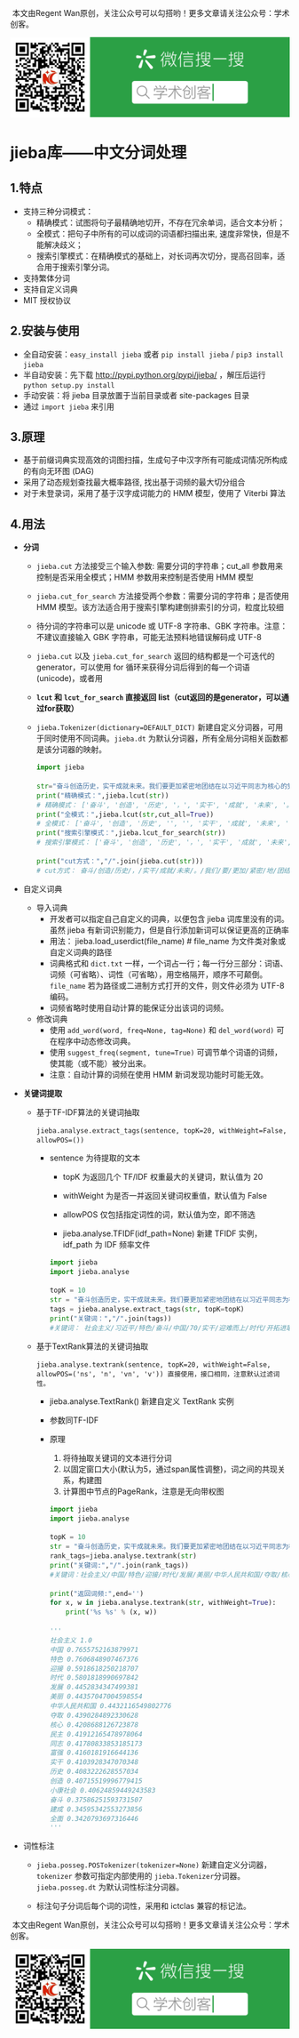​		本文由Regent Wan原创，关注公众号可以勾搭哟！更多文章请关注公众号：学术创客。

![学术创客](https://github.com/RegentWan/python/blob/master/%E5%AD%A6%E6%9C%AF%E5%88%9B%E5%AE%A2.png)


# jieba库——中文分词处理

## 1.特点

- 支持三种分词模式：
  - 精确模式：试图将句子最精确地切开，不存在冗余单词，适合文本分析；
  - 全模式：把句子中所有的可以成词的词语都扫描出来, 速度非常快，但是不能解决歧义；
  - 搜索引擎模式：在精确模式的基础上，对长词再次切分，提高召回率，适合用于搜索引擎分词。
- 支持繁体分词
- 支持自定义词典
- MIT 授权协议

## 2.安装与使用

- 全自动安装：`easy_install jieba` 或者 `pip install jieba` / `pip3 install jieba`
- 半自动安装：先下载 http://pypi.python.org/pypi/jieba/ ，解压后运行 `python setup.py install`
- 手动安装：将 jieba 目录放置于当前目录或者 site-packages 目录
- 通过 `import jieba` 来引用

## 3.原理

- 基于前缀词典实现高效的词图扫描，生成句子中汉字所有可能成词情况所构成的有向无环图 (DAG)
- 采用了动态规划查找最大概率路径, 找出基于词频的最大切分组合
- 对于未登录词，采用了基于汉字成词能力的 HMM 模型，使用了 Viterbi 算法

## 4.用法

+ **分词**

  + `jieba.cut` 方法接受三个输入参数: 需要分词的字符串；cut_all 参数用来控制是否采用全模式；HMM 参数用来控制是否使用 HMM 模型

  + `jieba.cut_for_search` 方法接受两个参数：需要分词的字符串；是否使用 HMM 模型。该方法适合用于搜索引擎构建倒排索引的分词，粒度比较细

  + 待分词的字符串可以是 unicode 或 UTF-8 字符串、GBK 字符串。注意：不建议直接输入 GBK 字符串，可能无法预料地错误解码成 UTF-8

  + `jieba.cut` 以及 `jieba.cut_for_search` 返回的结构都是一个可迭代的 generator，可以使用 for 循环来获得分词后得到的每一个词语(unicode)，或者用

  + **`lcut` 和 `lcut_for_search` 直接返回 list（cut返回的是generator，可以通过for获取）**

  + `jieba.Tokenizer(dictionary=DEFAULT_DICT)` 新建自定义分词器，可用于同时使用不同词典。`jieba.dt` 为默认分词器，所有全局分词相关函数都是该分词器的映射。

    ~~~python
    import jieba
    
    str="奋斗创造历史，实干成就未来。我们要更加紧密地团结在以习近平同志为核心的党中央周围，高举中国特色社会主义伟大旗帜，以习近平新时代中国特色社会主义思想为指导，迎难而上，开拓进取，以经济社会发展的优异成绩迎接中华人民共和国成立70周年，为决胜全面建成小康社会、夺取新时代中国特色社会主义伟大胜利，为把我国建设成为富强民主文明和谐美丽的社会主义现代化强国、实现中华民族伟大复兴的中国梦不懈奋斗！"
    print("精确模式：",jieba.lcut(str))
    # 精确模式： ['奋斗', '创造', '历史', '，', '实干', '成就', '未来', '。', '我们', '要', '更加', '紧密', '地', '团结', '在', '以', '习近平', '同志', '为', '核心', '的', '党中央', '周围', '，', '高举', '中国', '特色', '社会主义', '伟大旗帜', '，', '以', '习近平', '新', '时代', '中国', '特色', '社会主义', '思想', '为', '指导', '，', '迎难而上', '，', '开拓进取', '，', '以', '经济社会', '发展', '的', '优异成绩', '迎接', '中华人民共和国', '成立', '70', '周年', '，', '为', '决胜', '全面', '建成', '小康社会', '、', '夺取', '新', '时代', '中国', '特色', '社会主义', '伟大胜利', '，', '为', '把', '我国', '建设', '成为', '富强', '民主', '文明', '和谐', '美丽', '的', '社会主义', '现代化', '强国', '、', '实现', '中华民族', '伟大', '复兴', '的', '中国', '梦', '不懈', '奋斗', '！']
    print("全模式：",jieba.lcut(str,cut_all=True))
    # 全模式： ['奋斗', '创造', '历史', '', '', '实干', '成就', '未来', '', '', '我们', '要', '更加', '加紧', '紧密', '地', '团结', '结在', '以', '习近平', '同志', '为', '核心', '的', '党中央', '中央', '周围', '', '', '高举', '中国', '国特', '特色', '社会', '社会主义', '会主', '主义', '伟大', '伟大旗帜', '大旗', '旗帜', '', '', '以', '习近平', '新', '时代', '中国', '国特', '特色', '社会', '社会主义', '会主', '主义', '思想', '想为', '指导', '', '', '迎难而上', '', '', '开拓', '开拓进取', '进取', '', '', '以', '经济', '经济社会', '社会', '发展', '的', '优异', '优异成绩', '成绩', '迎接', '中华', '中华人民', '中华人民共和国', '华人', '人民', '人民共和国', '共和', '共和国', '成立', '70', '周年', '', '', '为', '决胜', '全面', '建成', '小康', '小康社会', '社会', '', '', '夺取', '新', '时代', '中国', '国特', '特色', '社会', '社会主义', '会主', '主义', '伟大', '伟大胜利', '大胜', '胜利', '', '', '为', '把', '我国', '国建', '建设', '设成', '成为', '富强', '民主', '主文', '文明', '和谐', '谐美', '美丽', '的', '社会', '社会主义', '会主', '主义', '现代', '现代化', '强国', '', '', '实现', '中华', '中华民族', '民族', '伟大', '复兴', '的', '中国', '梦', '不懈', '奋斗', '', '']
    print("搜索引擎模式：",jieba.lcut_for_search(str))
    # 搜索引擎模式： ['奋斗', '创造', '历史', '，', '实干', '成就', '未来', '。', '我们', '要', '更加', '紧密', '地', '团结', '在', '以', '习近平', '同志', '为', '核心', '的', '中央', '党中央', '周围', '，', '高举', '中国', '特色', '社会', '会主', '主义', '社会主义', '伟大', '大旗', '旗帜', '伟大旗帜', '，', '以', '习近平', '新', '时代', '中国', '特色', '社会', '会主', '主义', '社会主义', '思想', '为', '指导', '，', '迎难而上', '，', '开拓', '进取', '开拓进取', '，', '以', '经济', '社会', '经济社会', '发展', '的', '优异', '成绩', '优异成绩', '迎接', '中华', '华人', '人民', '共和', '共和国', '中华人民共和国', '成立', '70', '周年', '，', '为', '决胜', '全面', '建成', '小康', '社会', '小康社会', '、', '夺取', '新', '时代', '中国', '特色', '社会', '会主', '主义', '社会主义', '伟大', '大胜', '胜利', '伟大胜利', '，', '为', '把', '我国', '建设', '成为', '富强', '民主', '文明', '和谐', '美丽', '的', '社会', '会主', '主义', '社会主义', '现代', '现代化', '强国', '、', '实现', '中华', '民族', '中华民族', '伟大', '复兴', '的', '中国', '梦', '不懈', '奋斗', '！']
    
    print("cut方式：","/".join(jieba.cut(str)))
    # cut方式： 奋斗/创造/历史/，/实干/成就/未来/。/我们/要/更加/紧密/地/团结/在/以/习近平/同志/为/核心/的/党中央/周围/，/高举/中国/特色/社会主义/伟大旗帜/，/以/习近平/新/时代/中国/特色/社会主义/思想/为/指导/，/迎难而上/，/开拓进取/，/以/经济社会/发展/的/优异成绩/迎接/中华人民共和国/成立/70/周年/，/为/决胜/全面/建成/小康社会/、/夺取/新/时代/中国/特色/社会主义/伟大胜利/，/为/把/我国/建设/成为/富强/民主/文明/和谐/美丽/的/社会主义/现代化/强国/、/实现/中华民族/伟大/复兴/的/中国/梦/不懈/奋斗/！
    ~~~

    

+ 自定义词典

  + 导入词典
    + 开发者可以指定自己自定义的词典，以便包含 jieba 词库里没有的词。虽然 jieba 有新词识别能力，但是自行添加新词可以保证更高的正确率
    + 用法： jieba.load_userdict(file_name) # file_name 为文件类对象或自定义词典的路径
    + 词典格式和 `dict.txt` 一样，一个词占一行；每一行分三部分：词语、词频（可省略）、词性（可省略），用空格隔开，顺序不可颠倒。`file_name` 若为路径或二进制方式打开的文件，则文件必须为 UTF-8 编码。
    + 词频省略时使用自动计算的能保证分出该词的词频。
  + 修改词典
    + 使用 `add_word(word, freq=None, tag=None)` 和 `del_word(word)` 可在程序中动态修改词典。
    + 使用 `suggest_freq(segment, tune=True)` 可调节单个词语的词频，使其能（或不能）被分出来。
    + 注意：自动计算的词频在使用 HMM 新词发现功能时可能无效。

+ **关键词提取**

  + 基于TF-IDF算法的关键词抽取

    `jieba.analyse.extract_tags(sentence, topK=20, withWeight=False, allowPOS=())`

    + sentence 为待提取的文本

      - topK 为返回几个 TF/IDF 权重最大的关键词，默认值为 20
      - withWeight 为是否一并返回关键词权重值，默认值为 False
      - allowPOS 仅包括指定词性的词，默认值为空，即不筛选

      - jieba.analyse.TFIDF(idf_path=None) 新建 TFIDF 实例，idf_path 为 IDF 频率文件

      ~~~python
      import jieba
      import jieba.analyse
      
      topK = 10
      str = "奋斗创造历史，实干成就未来。我们要更加紧密地团结在以习近平同志为核心的党中央周围，高举中国特色社会主义伟大旗帜，以习近平新时代中国特色社会主义思想为指导，迎难而上，开拓进取，以经济社会发展的优异成绩迎接中华人民共和国成立70周年，为决胜全面建成小康社会、夺取新时代中国特色社会主义伟大胜利，为把我国建设成为富强民主文明和谐美丽的社会主义现代化强国、实现中华民族伟大复兴的中国梦不懈奋斗！"
      tags = jieba.analyse.extract_tags(str, topK=topK)
      print("关键词：","/".join(tags))
      #关键词： 社会主义/习近平/特色/奋斗/中国/70/实干/迎难而上/时代/开拓进取
      ~~~

      

  + 基于TextRank算法的关键词抽取

    `jieba.analyse.textrank(sentence, topK=20, withWeight=False, allowPOS=('ns', 'n', 'vn', 'v')) 直接使用，接口相同，注意默认过滤词性。`

    + jieba.analyse.TextRank() 新建自定义 TextRank 实例

    + 参数同TF-IDF

    + 原理
    
      1. 将待抽取关键词的文本进行分词
      2. 以固定窗口大小(默认为5，通过span属性调整)，词之间的共现关系，构建图
      3. 计算图中节点的PageRank，注意是无向带权图
      
      ~~~python
      import jieba
      import jieba.analyse
      
      topK = 10
      str = "奋斗创造历史，实干成就未来。我们要更加紧密地团结在以习近平同志为核心的党中央周围，高举中国特色社会主义伟大旗帜，以习近平新时代中国特色社会主义思想为指导，迎难而上，开拓进取，以经济社会发展的优异成绩迎接中华人民共和国成立70周年，为决胜全面建成小康社会、夺取新时代中国特色社会主义伟大胜利，为把我国建设成为富强民主文明和谐美丽的社会主义现代化强国、实现中华民族伟大复兴的中国梦不懈奋斗！"
      rank_tags=jieba.analyse.textrank(str)
      print("关键词:","/".join(rank_tags))
      #关键词：社会主义/中国/特色/迎接/时代/发展/美丽/中华人民共和国/夺取/核心/民主/同志/富强/实干/历史/创造/小康社会/奋斗/建成/全面
      
      print("返回词频:",end='')
      for x, w in jieba.analyse.textrank(str, withWeight=True):
          print('%s %s' % (x, w))
          
      '''
      社会主义 1.0
      中国 0.7655752163879971
      特色 0.7606848907467376
      迎接 0.5918618250218707
      时代 0.5801818990697842
      发展 0.4452834347499381
      美丽 0.44357047004598554
      中华人民共和国 0.4432116549802776
      夺取 0.4390284892330628
      核心 0.4208688126723878
      民主 0.41912165478978064
      同志 0.41780833853185173
      富强 0.4160181916644136
      实干 0.4103928347070348
      历史 0.4083222628557034
      创造 0.40715519996779415
      小康社会 0.40624859449243583
      奋斗 0.37586251593731507
      建成 0.34595342553273856
      全面 0.3420793697316446
      '''
      ~~~
      
      
  
+ 词性标注

  + `jieba.posseg.POSTokenizer(tokenizer=None)` 新建自定义分词器，`tokenizer` 参数可指定内部使用的 `jieba.Tokenizer`分词器。`jieba.posseg.dt` 为默认词性标注分词器。

  + 标注句子分词后每个词的词性，采用和 ictclas 兼容的标记法。




​		本文由Regent Wan原创，关注公众号可以勾搭哟！更多文章请关注公众号：学术创客。

![学术创客](https://github.com/RegentWan/python/blob/master/%E5%AD%A6%E6%9C%AF%E5%88%9B%E5%AE%A2.png)
    

